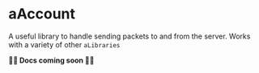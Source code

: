 # aAccount
A useful library to handle sending packets to and from the server. Works with a variety of other `aLibraries`

**🚧🚧 Docs coming soon 🚧🚧**
